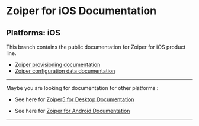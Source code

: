 # **Zoiper for iOS Documentation**

## **Platforms**: **iOS**

This branch contains the public documentation for Zoiper for iOS product line.

* [Zoiper provisioning documentation](provisioning.md)
* [Zoiper configuration data documentation](configuration-data.md)

* * *

Maybe you are looking for documentation for other platforms :

* See here for [Zoiper5 for Desktop Documentation](https://github.com/ZoiPer/public-docs/tree/Desktop)

* See here for [Zoiper for Android Documentation](https://github.com/ZoiPer/public-docs/tree/Android)

* * *
